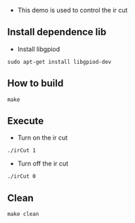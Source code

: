 - This demo is used to control the ir cut 
## Install dependence lib
- Install libgpiod
```shell
sudo apt-get install libgpiod-dev
```
## How to build
```shell
make
```
## Execute
- Turn on the ir cut 
```shell
./irCut 1
```
- Turn off the ir cut
```shell
./irCut 0
```
## Clean
```shell
make clean
```
